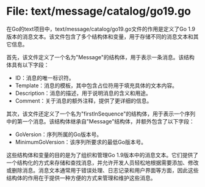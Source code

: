 # File: text/message/catalog/go19.go

在Go的text项目中，text/message/catalog/go19.go文件的作用是定义了Go 1.9版本的消息文本。该文件包含了多个结构体和变量，用于存储不同的消息文本和其它信息。

首先，该文件定义了一个名为"Message"的结构体，用于表示一条消息。该结构体具有以下字段：
- ID：消息的唯一标识符。
- Template：消息的模板，其中包含占位符用于填充具体的文本内容。
- Description：消息的描述，用于说明消息的含义和用途。
- Comment：关于消息的额外注释，提供了更详细的信息。

其次，该文件还定义了一个名为"firstInSequence"的结构体，用于表示一个序列中的第一个消息。该结构体继承自"Message"结构体，并额外包含了以下字段：
- GoVersion：序列所属的Go版本号。
- MinimumGoVersion：该序列所要求的最低Go版本号。

这些结构体和变量的目的是为了组织和管理Go 1.9版本中的消息文本。它们提供了一个结构化的方式来存储和查找消息，并允许开发人员轻松地根据需要添加、修改或删除消息。消息文本通常用于错误处理、日志记录和用户界面等方面，因此这些结构体的作用在于提供一种方便的方式来管理和维护这些消息。


